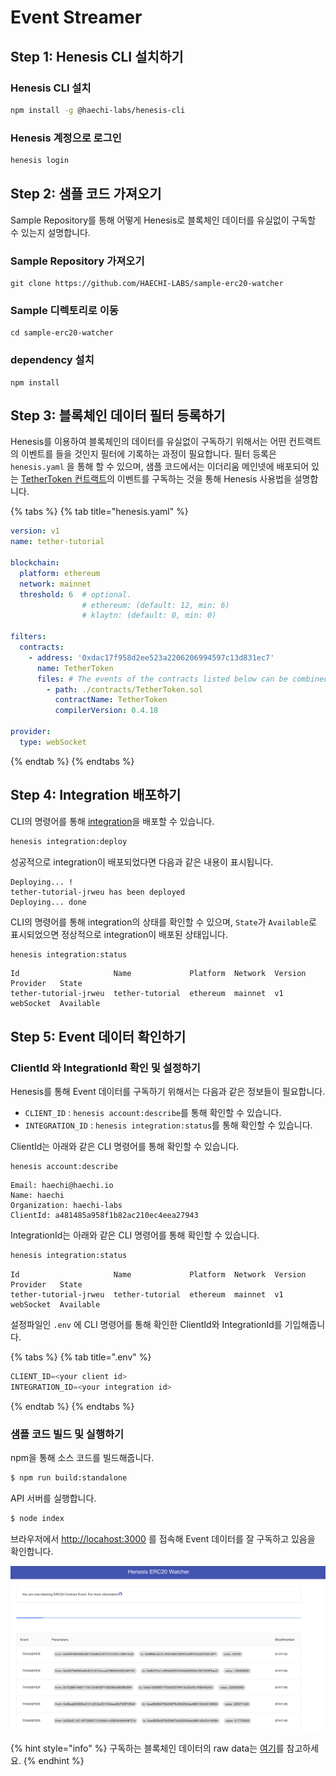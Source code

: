 # Event Streamer

## Step 1: Henesis CLI 설치하기 <a id="step-1-install-henesis-cli"></a>

### Henesis CLI 설치‌

```bash
npm install -g @haechi-labs/henesis-cli
```

### Henesis 계정으로 로그인

```bash
henesis login
```

## Step 2: 샘플 코드 가져오기 <a id="step-2-clone-the-sample-code"></a>

Sample Repository를 통해 어떻게 Henesis로 블록체인 데이터를 유실없이 구독할 수 있는지 설명합니다.

### Sample Repository 가져오기

```
git clone https://github.com/HAECHI-LABS/sample-erc20-watcher
```

### Sample 디렉토리로 이동

```
cd sample-erc20-watcher
```

### dependency 설치

```
npm install
```

## Step 3: 블록체인 데이터 필터 등록하기 <a id="step-3-register-blockchain-data-filter"></a>

Henesis를 이용하여 블록체인의 데이터를 유실없이 구독하기 위해서는 어떤 컨트랙트의 이벤트를 들을 것인지 필터에 기록하는 과정이 필요합니다. 필터 등록은 `henesis.yaml` 을 통해 할 수 있으며, 샘플 코드에서는 이더리움 메인넷에 배포되어 있는 [TetherToken 컨트랙트](https://etherscan.io/address/0xdac17f958d2ee523a2206206994597c13d831ec7)의 이벤트를 구독하는 것을 통해 Henesis 사용법을 설명합니다.

{% tabs %}
{% tab title="henesis.yaml" %}
```yaml
version: v1
name: tether-tutorial

blockchain:
  platform: ethereum
  network: mainnet
  threshold: 6  # optional.
                # ethereum: (default: 12, min: 6)
                # klaytn: (default: 0, min: 0)

filters:
  contracts:
    - address: '0xdac17f958d2ee523a2206206994597c13d831ec7'
      name: TetherToken
      files: # The events of the contracts listed below can be combined together at this address.
        - path: ./contracts/TetherToken.sol
          contractName: TetherToken
          compilerVersion: 0.4.18

provider:
  type: webSocket
```
{% endtab %}
{% endtabs %}

## Step 4: Integration 배포하기 <a id="step-4-deploy-your-integration"></a>

CLI의 명령어를 통해 [integration](https://docs.henesis.io/v/ko/subscribing-events/deploy-integration#integration)을 배포할 수 있습니다.

```bash
henesis integration:deploy
```

성공적으로 integration이 배포되었다면 다음과 같은 내용이 표시됩니다.

```text
Deploying... !
tether-tutorial-jrweu has been deployed
Deploying... done
```

CLI의 명령어를 통해 integration의 상태를 확인할 수 있으며, `State`가 `Available`로 표시되었으면 정상적으로 integration이 배포된 상태입니다.

```bash
henesis integration:status
```

```text
Id                     Name             Platform  Network  Version  Provider   State
tether-tutorial-jrweu  tether-tutorial  ethereum  mainnet  v1       webSocket  Available
```

## Step 5: Event 데이터 확인하기 <a id="step-5-check-for-the-event-data"></a>

### ClientId 와 IntegrationId 확인 및 설정하기

Henesis를 통해 Event 데이터를 구독하기 위해서는 다음과 같은 정보들이 필요합니다.

* `CLIENT_ID` : `henesis account:describe`를 통해 확인할 수 있습니다. 
* `INTEGRATION_ID` : `henesis integration:status`를 통해 확인할 수 있습니다. 

ClientId는 아래와 같은 CLI 명령어를 통해 확인할 수 있습니다. 

```text
henesis account:describe
```

```text
Email: haechi@haechi.io
Name: haechi
Organization: haechi-labs
ClientId: a481485a958f1b82ac210ec4eea27943
```

IntegrationId는 아래와 같은 CLI 명령어를 통해 확인할 수 있습니다.

```bash
henesis integration:status
```

```text
Id                     Name             Platform  Network  Version  Provider   State
tether-tutorial-jrweu  tether-tutorial  ethereum  mainnet  v1       webSocket  Available
```

 설정파일인 `.env` 에 CLI 명령어를 통해 확인한 ClientId와 IntegrationId를 기입해줍니다.

{% tabs %}
{% tab title=".env" %}
```javascript
CLIENT_ID=<your client id>
INTEGRATION_ID=<your integration id>
```
{% endtab %}
{% endtabs %}

### 샘플 코드 빌드 및 실행하기

​npm을 통해 소스 코드를 빌드해줍니다.

```bash
$ npm run build:standalone
```

API 서버를 실행합니다.

```bash
$ node index
```

브라우저에서 [http://locahost:3000](http://locahost:3000) 를 접속해 Event 데이터를 잘 구독하고 있음을 확인합니다.

![](../.gitbook/assets/2019-10-16-11.09.49.png)

{% hint style="info" %}
구독하는 블록체인 데이터의 raw data는 [여기](https://docs.henesis.io/v/ko/faq/json-schema)를 참고하세요.
{% endhint %}

